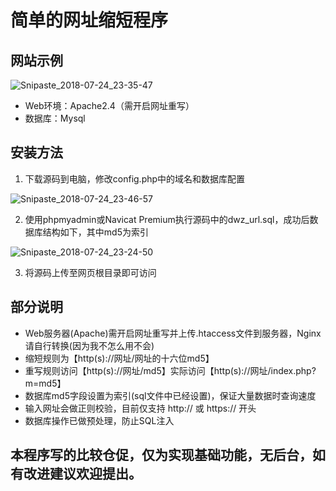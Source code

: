 # 简单的网址缩短程序
## 网站示例

![Snipaste_2018-07-24_23-35-47](https://lichen0.cn/Snipaste/Snipaste_2018-07-24_23-35-47.png)

- Web环境：Apache2.4（需开启网址重写）
- 数据库：Mysql

## 安装方法
1. 下载源码到电脑，修改config.php中的域名和数据库配置

![Snipaste_2018-07-24_23-46-57](https://lichen0.cn/Snipaste/Snipaste_2018-07-24_23-46-57.png)

2. 使用phpmyadmin或Navicat Premium执行源码中的dwz_url.sql，成功后数据库结构如下，其中md5为索引

![Snipaste_2018-07-24_23-24-50](https://lichen0.cn/Snipaste/Snipaste_2018-07-24_23-24-50.png)

3. 将源码上传至网页根目录即可访问

## 部分说明
- Web服务器(Apache)需开启网址重写并上传.htaccess文件到服务器，Nginx请自行转换(因为我不怎么用不会)
- 缩短规则为【http(s)://网址/网址的十六位md5】
- 重写规则访问【http(s)://网址/md5】实际访问【http(s)://网址/index.php?m=md5】
- 数据库md5字段设置为索引(sql文件中已经设置)，保证大量数据时查询速度
- 输入网址会做正则校验，目前仅支持 http:// 或 https:// 开头
- 数据库操作已做预处理，防止SQL注入

## 本程序写的比较仓促，仅为实现基础功能，无后台，如有改进建议欢迎提出。